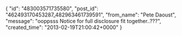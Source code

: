  {
   "id": "483003571735580",
   "post_id": "462493170453287_482963461739591",
   "from_name": "Pete Daoust",
   "message": "ooppsss Notice for full disclosure fit together..???",
   "created_time": "2013-02-19T21:00:42+0000"
 }
